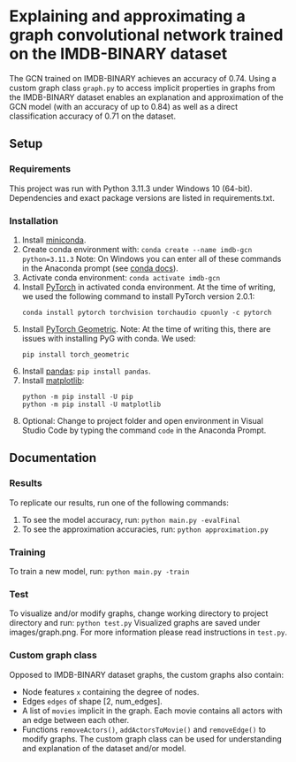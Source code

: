 # Explaining and approximating a graph convolutional network trained on the IMDB-BINARY dataset
The GCN trained on IMDB-BINARY achieves an accuracy of 0.74. Using a custom graph class ```graph.py``` to access implicit properties in graphs from the IMDB-BINARY dataset enables an explanation and approximation of the GCN model (with an accuracy of up to 0.84) as well as a direct classification accuracy of 0.71 on the dataset.

## Setup
### Requirements
This project was run with Python 3.11.3 under Windows 10 (64-bit). Dependencies and exact package versions are listed in requirements.txt.
### Installation
1. Install [miniconda](https://docs.conda.io/en/latest/miniconda.html).
2. Create conda environment with:
   ```conda create --name imdb-gcn python=3.11.3```
   Note: On Windows you can enter all of these commands in the Anaconda prompt (see [conda docs](https://conda.io/projects/conda/en/latest/user-guide/getting-started.html#starting-conda)).
4. Activate conda environment: ```conda activate imdb-gcn```
5. Install [PyTorch](https://pytorch.org/) in activated conda environment. At the time of writing, we used the following command to install PyTorch version 2.0.1:
   ```
   conda install pytorch torchvision torchaudio cpuonly -c pytorch
   ```
6. Install [PyTorch Geometric](https://pytorch-geometric.readthedocs.io/en/latest/install/installation.html#installation-via-anaconda). Note: At the time of writing this, there are issues with installing PyG with conda. We used:
   ```
   pip install torch_geometric
   ```
7. Install [pandas](https://pandas.pydata.org/docs/getting_started/install.html#installing-from-pypi): ```pip install pandas```.
8. Install [matplotlib](https://matplotlib.org/stable/users/installing/index.html):
   ```
   python -m pip install -U pip
   python -m pip install -U matplotlib
   ```
9. Optional: Change to project folder and open environment in Visual Studio Code by typing the command ```code``` in the Anaconda Prompt.
## Documentation
### Results
To replicate our results, run one of the following commands:
1. To see the model accuracy, run: ```python main.py -evalFinal```
2. To see the approximation accuracies, run: ```python approximation.py```
### Training
To train a new model, run: ```python main.py -train```
### Test
To visualize and/or modify graphs, change working directory to project directory and run: ```python test.py```
Visualized graphs are saved under images/graph.png. For more information please read instructions in ```test.py```.
### Custom graph class
Opposed to IMDB-BINARY dataset graphs, the custom graphs also contain:
- Node features ```x``` containing the degree of nodes.
- Edges ```edges``` of shape [2, num_edges].
- A list of ```movies``` implicit in the graph. Each movie contains all actors with an edge between each other.
- Functions ```removeActors()```, ```addActorsToMovie()``` and ```removeEdge()``` to modify graphs.
The custom graph class can be used for understanding and explanation of the dataset and/or model.
